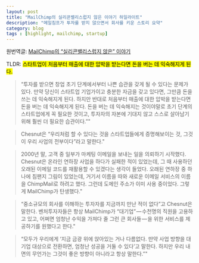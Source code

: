 ```yaml
---
layout: post
title: "MailChimp의 실리콘밸리스럽지 않은 이야기 하일라이트"
description: "메일침프가 투자를 받지 않으면서 회사를 키운 스토리 요약"
category: blog
tags : [highlight, mailchimp, startup]
---
```


원번역글: [MailChimp의 “실리콘밸리스럽지 않은” 이야기](https://medium.com/@imhoyeol/mailchimp%EC%9D%98-%EC%8B%A4%EB%A6%AC%EC%BD%98%EB%B0%B8%EB%A6%AC-%EC%8A%A4%EB%9F%BD%EC%A7%80-%EC%95%8A%EC%9D%80-%EC%9D%B4%EC%95%BC%EA%B8%B0-d7caf8f1e92c)

TLDR: <mark>스타트업이 처음부터 매출에 대한 압박을 받는다면 돈을 버는 데 익숙해지게 된다.</mark>

> “투자를 받으면 창업 초기 단계에서부터 나쁜 습관을 갖게 될 수 있다는 문제가 있다. 만약 당신이 스타트업 기업가이고 충분한 자금을 갖고 있다면, 그만큼 돈을 쓰는 데 익숙해지게 된다. 하지만 반대로 처음부터 매출에 대한 압박을 받는다면 돈을 버는 데 익숙해지게 된다. 돈을 버는 데 익숙해지는 것이야말로 초기 단계의 스타트업에게 꼭 필요한 것이고, 투자자의 자본에 기대지 않고 스스로 살아남기 위해 훨씬 더 필요한 습관이다.”"

> Chesnut은 “우리처럼 할 수 있다는 것을 스타트업들에게 증명해보이는 것, 그것이 우리 사업의 전부이다”라고 말한다."

> 2000년 말, 고객 중 일부가 마케팅 이메일을 보내는 일을 의뢰하기 시작했다. Chesnut은 온라인 연하장 사업을 하다가 실패한 적이 있었는데, 그 때 사용하던 오래된 이메일 코드를 재활용할 수 있겠다는 생각이 들었다. 오래된 연하장 중 하나에 침팬지 그림이 있었는데, 거기서 이름을 따와 새로운 이메일 서비스의 이름을 ChimpMail로 하려고 했다. 그런데 도메인 주소가 이미 사용 중이었다. 그렇게 MailChimp가 탄생했다."

> “중소규모의 회사를 이해하는 투자자를 지금까지 만난 적이 없다”고 Chesnut은 말한다. 벤처투자자들은 항상 MailChimp가 “대기업” — 수천명의 직원을 고용하고 있고, 어쩌면 엄청난 수익을 가져다 줄 그런 큰 회사들 — 을 위한 서비스를 제공하기를 원했다고 한다."

> “모두가 우리에게 ‘지금 금광 위에 앉아있는 거나 다름없다. 만약 사업 방향을 대기업 대상으로 전환하면, 엄청난 성공을 거둘 수 있다’고 말한다. 하지만 우리 내면의 무언가는 그것이 좋은 방향이 아니라고 항상 말한다.”"

